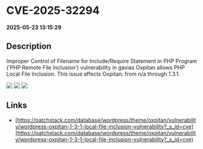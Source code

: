 # CVE-2025-32294

**2025-05-23 13:15:29**

## Description
Improper Control of Filename for Include/Require Statement in PHP Program ('PHP Remote File Inclusion') vulnerability in gavias Oxpitan allows PHP Local File Inclusion. This issue affects Oxpitan: from n/a through 1.3.1.

![](https://img.shields.io/static/v1?label=Score&message=8.1&color=red)
![](https://img.shields.io/static/v1?label=Severity&message=HIGH&color=red)
![](https://img.shields.io/static/v1?label=CWE&message=RFI&color=green)

## Links
- [https://patchstack.com/database/wordpress/theme/oxpitan/vulnerability/wordpress-oxpitan-1-3-1-local-file-inclusion-vulnerability?_s_id=cve](https://patchstack.com/database/wordpress/theme/oxpitan/vulnerability/wordpress-oxpitan-1-3-1-local-file-inclusion-vulnerability?_s_id=cve)
